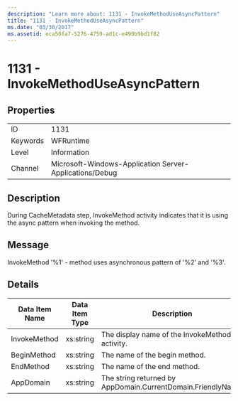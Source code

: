 ```yaml
---
description: "Learn more about: 1131 - InvokeMethodUseAsyncPattern"
title: "1131 - InvokeMethodUseAsyncPattern"
ms.date: "03/30/2017"
ms.assetid: eca50fa7-5276-4759-ad1c-e490b9bd1f82
---
```

# 1131 - InvokeMethodUseAsyncPattern

## Properties  
  
|||  
|-|-|  
|ID|1131|  
|Keywords|WFRuntime|  
|Level|Information|  
|Channel|Microsoft-Windows-Application Server-Applications/Debug|  
  
## Description  

 During CacheMetadata step, InvokeMethod activity indicates that it is using the async pattern when invoking the method.  
  
## Message  

 InvokeMethod '%1' - method uses asynchronous pattern of '%2' and '%3'.  
  
## Details  
  
|Data Item Name|Data Item Type|Description|  
|--------------------|--------------------|-----------------|  
|InvokeMethod|xs:string|The display name of the InvokeMethod activity.|  
|BeginMethod|xs:string|The name of the begin method.|  
|EndMethod|xs:string|The name of the end method.|  
|AppDomain|xs:string|The string returned by AppDomain.CurrentDomain.FriendlyName.|

